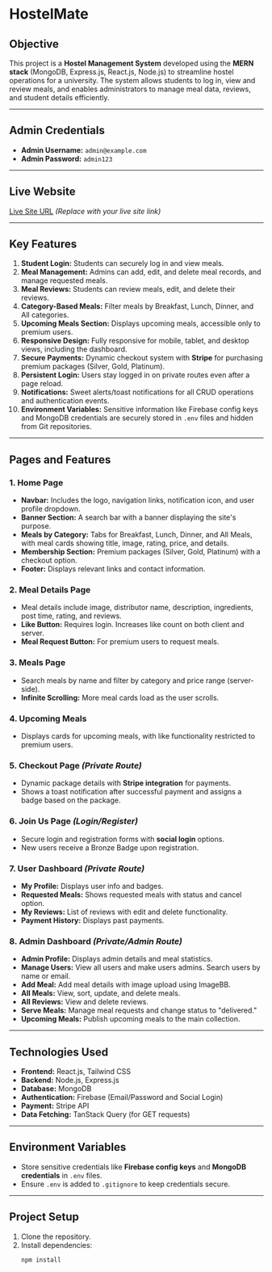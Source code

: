 # HostelMate

## Objective
This project is a **Hostel Management System** developed using the **MERN stack** (MongoDB, Express.js, React.js, Node.js) to streamline hostel operations for a university. The system allows students to log in, view and review meals, and enables administrators to manage meal data, reviews, and student details efficiently.

---

## Admin Credentials
- **Admin Username:** `admin@example.com`
- **Admin Password:** `admin123`

---

## Live Website
[Live Site URL](#) *(Replace with your live site link)*

---

## Key Features
1. **Student Login:** Students can securely log in and view meals.
2. **Meal Management:** Admins can add, edit, and delete meal records, and manage requested meals.
3. **Meal Reviews:** Students can review meals, edit, and delete their reviews.
4. **Category-Based Meals:** Filter meals by Breakfast, Lunch, Dinner, and All categories.
5. **Upcoming Meals Section:** Displays upcoming meals, accessible only to premium users.
6. **Responsive Design:** Fully responsive for mobile, tablet, and desktop views, including the dashboard.
7. **Secure Payments:** Dynamic checkout system with **Stripe** for purchasing premium packages (Silver, Gold, Platinum).
8. **Persistent Login:** Users stay logged in on private routes even after a page reload.
9. **Notifications:** Sweet alerts/toast notifications for all CRUD operations and authentication events.
10. **Environment Variables:** Sensitive information like Firebase config keys and MongoDB credentials are securely stored in `.env` files and hidden from Git repositories.

---

## Pages and Features

### 1. **Home Page**
- **Navbar:** Includes the logo, navigation links, notification icon, and user profile dropdown.
- **Banner Section:** A search bar with a banner displaying the site's purpose.
- **Meals by Category:** Tabs for Breakfast, Lunch, Dinner, and All Meals, with meal cards showing title, image, rating, price, and details.
- **Membership Section:** Premium packages (Silver, Gold, Platinum) with a checkout option.
- **Footer:** Displays relevant links and contact information.

### 2. **Meal Details Page**
- Meal details include image, distributor name, description, ingredients, post time, rating, and reviews.
- **Like Button:** Requires login. Increases like count on both client and server.
- **Meal Request Button:** For premium users to request meals.

### 3. **Meals Page**
- Search meals by name and filter by category and price range (server-side).
- **Infinite Scrolling:** More meal cards load as the user scrolls.

### 4. **Upcoming Meals**
- Displays cards for upcoming meals, with like functionality restricted to premium users.

### 5. **Checkout Page** *(Private Route)*
- Dynamic package details with **Stripe integration** for payments.
- Shows a toast notification after successful payment and assigns a badge based on the package.

### 6. **Join Us Page** *(Login/Register)*
- Secure login and registration forms with **social login** options.
- New users receive a Bronze Badge upon registration.

### 7. **User Dashboard** *(Private Route)*
- **My Profile:** Displays user info and badges.
- **Requested Meals:** Shows requested meals with status and cancel option.
- **My Reviews:** List of reviews with edit and delete functionality.
- **Payment History:** Displays past payments.

### 8. **Admin Dashboard** *(Private/Admin Route)*
- **Admin Profile:** Displays admin details and meal statistics.
- **Manage Users:** View all users and make users admins. Search users by name or email.
- **Add Meal:** Add meal details with image upload using ImageBB.
- **All Meals:** View, sort, update, and delete meals.
- **All Reviews:** View and delete reviews.
- **Serve Meals:** Manage meal requests and change status to "delivered."
- **Upcoming Meals:** Publish upcoming meals to the main collection.


---

## Technologies Used
- **Frontend:** React.js, Tailwind CSS
- **Backend:** Node.js, Express.js
- **Database:** MongoDB
- **Authentication:** Firebase (Email/Password and Social Login)
- **Payment:** Stripe API
- **Data Fetching:** TanStack Query (for GET requests)

---

## Environment Variables
- Store sensitive credentials like **Firebase config keys** and **MongoDB credentials** in `.env` files.
- Ensure `.env` is added to `.gitignore` to keep credentials secure.

---

## Project Setup
1. Clone the repository.
2. Install dependencies:
   ```bash
   npm install
